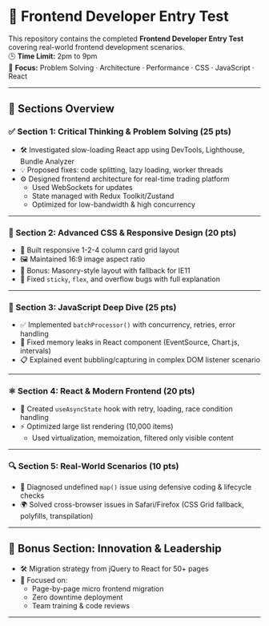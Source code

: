 # 🚀 Frontend Developer Entry Test

This repository contains the completed **Frontend Developer Entry Test** covering real-world frontend development scenarios.  
🕒 **Time Limit:** 2pm to 9pm  
🧠 **Focus:** Problem Solving · Architecture · Performance · CSS · JavaScript · React

---

## 📌 Sections Overview

### ✅ Section 1: Critical Thinking & Problem Solving (25 pts)
- 🛠 Investigated slow-loading React app using DevTools, Lighthouse, Bundle Analyzer
- 💡 Proposed fixes: code splitting, lazy loading, worker threads
- ⚙️ Designed frontend architecture for real-time trading platform
  - Used WebSockets for updates
  - State managed with Redux Toolkit/Zustand
  - Optimized for low-bandwidth & high concurrency

---

### 🎨 Section 2: Advanced CSS & Responsive Design (20 pts)
- 📐 Built responsive 1-2-4 column card grid layout
- 🖼 Maintained 16:9 image aspect ratio
- 🧱 Bonus: Masonry-style layout with fallback for IE11
- 🐞 Fixed `sticky`, `flex`, and overflow bugs with full explanation

---

### 📜 Section 3: JavaScript Deep Dive (25 pts)
- ✅ Implemented `batchProcessor()` with concurrency, retries, error handling
- 🧠 Fixed memory leaks in React component (EventSource, Chart.js, intervals)
- 📋 Explained event bubbling/capturing in complex DOM listener scenario

---

### ⚛️ Section 4: React & Modern Frontend (20 pts)
- 🔄 Created `useAsyncState` hook with retry, loading, race condition handling
- ⚡ Optimized large list rendering (10,000 items)
  - Used virtualization, memoization, filtered only visible content

---

### 🔍 Section 5: Real-World Scenarios (10 pts)
- 🧩 Diagnosed undefined `map()` issue using defensive coding & lifecycle checks
- 🌍 Solved cross-browser issues in Safari/Firefox (CSS Grid fallback, polyfills, transpilation)

---

## 🏅 Bonus Section: Innovation & Leadership
- 🛠 Migration strategy from jQuery to React for 50+ pages
- 🎯 Focused on:
  - Page-by-page micro frontend migration
  - Zero downtime deployment
  - Team training & code reviews

---


